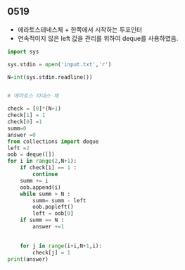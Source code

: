 ## 0519
- 에라토스테네스체 + 한쪽에서 시작하는 투포인터
- 연속적이지 않은 left 값을 관리를 위하여 deque를 사용하였음.

```python
import sys

sys.stdin = open('input.txt','r')

N=int(sys.stdin.readline())


# 에라토스 타네스 체

check = [0]*(N+1)
check[1] = 1
check[0] =1
summ=0
answer =0
from collections import deque
left =2
oob = deque([])
for i in range(2,N+1):
    if check[i] == 1 :
        continue
    summ += i
    oob.append(i)
    while summ > N :
        summ= summ - left
        oob.popleft()
        left = oob[0]
    if summ == N :
        answer +=1
    

    for j in range(i+i,N+1,i):
        check[j] = 1
print(answer)



```
